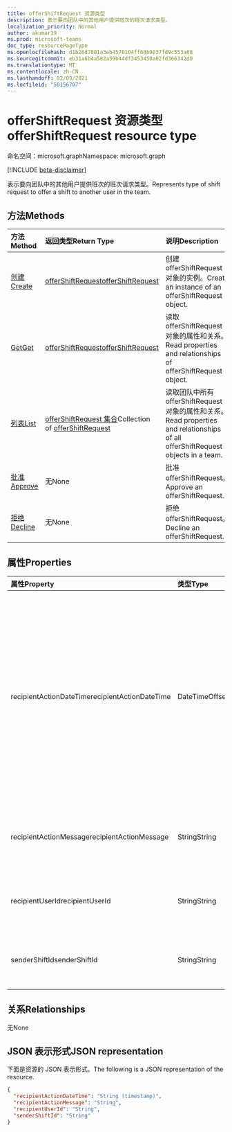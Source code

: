 ```yaml
---
title: offerShiftRequest 资源类型
description: 表示要向团队中的其他用户提供班次的班次请求类型。
localization_priority: Normal
author: akumar39
ms.prod: microsoft-teams
doc_type: resourcePageType
ms.openlocfilehash: d1b26d7801a3eb4570104ff68b9037fd9c553a68
ms.sourcegitcommit: eb31a6b4a582a59b44df3453450a82fd366342d0
ms.translationtype: MT
ms.contentlocale: zh-CN
ms.lasthandoff: 02/09/2021
ms.locfileid: "50156707"
---
```

# <a name="offershiftrequest-resource-type"></a><span data-ttu-id="05614-103">offerShiftRequest 资源类型</span><span class="sxs-lookup"><span data-stu-id="05614-103">offerShiftRequest resource type</span></span>

<span data-ttu-id="05614-104">命名空间：microsoft.graph</span><span class="sxs-lookup"><span data-stu-id="05614-104">Namespace: microsoft.graph</span></span>

[!INCLUDE [beta-disclaimer](../../includes/beta-disclaimer.md)]

<span data-ttu-id="05614-105">表示要向团队中的其他用户提供班次的班次请求类型。</span><span class="sxs-lookup"><span data-stu-id="05614-105">Represents type of shift request to offer a shift to another user in the team.</span></span>

## <a name="methods"></a><span data-ttu-id="05614-106">方法</span><span class="sxs-lookup"><span data-stu-id="05614-106">Methods</span></span>

| <span data-ttu-id="05614-107">方法</span><span class="sxs-lookup"><span data-stu-id="05614-107">Method</span></span>       | <span data-ttu-id="05614-108">返回类型</span><span class="sxs-lookup"><span data-stu-id="05614-108">Return Type</span></span> | <span data-ttu-id="05614-109">说明</span><span class="sxs-lookup"><span data-stu-id="05614-109">Description</span></span> |
|:-------------|:------------|:------------|
| [<span data-ttu-id="05614-110">创建</span><span class="sxs-lookup"><span data-stu-id="05614-110">Create</span></span>](../api/offershiftrequest-post.md) | [<span data-ttu-id="05614-111">offerShiftRequest</span><span class="sxs-lookup"><span data-stu-id="05614-111">offerShiftRequest</span></span>](offershiftrequest.md) | <span data-ttu-id="05614-112">创建 offerShiftRequest 对象的实例。</span><span class="sxs-lookup"><span data-stu-id="05614-112">Create an instance of an offerShiftRequest object.</span></span> |
| [<span data-ttu-id="05614-113">Get</span><span class="sxs-lookup"><span data-stu-id="05614-113">Get</span></span>](../api/offershiftrequest-get.md) | [<span data-ttu-id="05614-114">offerShiftRequest</span><span class="sxs-lookup"><span data-stu-id="05614-114">offerShiftRequest</span></span>](offershiftrequest.md) | <span data-ttu-id="05614-115">读取 offerShiftRequest 对象的属性和关系。</span><span class="sxs-lookup"><span data-stu-id="05614-115">Read properties and relationships of offerShiftRequest object.</span></span> |
| [<span data-ttu-id="05614-116">列表</span><span class="sxs-lookup"><span data-stu-id="05614-116">List</span></span>](../api/offershiftrequest-list.md) | <span data-ttu-id="05614-117">[offerShiftRequest 集合](offershiftrequest.md)</span><span class="sxs-lookup"><span data-stu-id="05614-117">Collection of [offerShiftRequest](offershiftrequest.md)</span></span> | <span data-ttu-id="05614-118">读取团队中所有 offerShiftRequest 对象的属性和关系。</span><span class="sxs-lookup"><span data-stu-id="05614-118">Read properties and relationships of all offerShiftRequest objects in a team.</span></span> |
|[<span data-ttu-id="05614-119">批准</span><span class="sxs-lookup"><span data-stu-id="05614-119">Approve</span></span>](../api/offershiftrequest-approve.md)|<span data-ttu-id="05614-120">无</span><span class="sxs-lookup"><span data-stu-id="05614-120">None</span></span>|<span data-ttu-id="05614-121">批准 offerShiftRequest。</span><span class="sxs-lookup"><span data-stu-id="05614-121">Approve an offerShiftRequest.</span></span> |
|[<span data-ttu-id="05614-122">拒绝</span><span class="sxs-lookup"><span data-stu-id="05614-122">Decline</span></span>](../api/offershiftrequest-decline.md)|<span data-ttu-id="05614-123">无</span><span class="sxs-lookup"><span data-stu-id="05614-123">None</span></span>|<span data-ttu-id="05614-124">拒绝 offerShiftRequest。</span><span class="sxs-lookup"><span data-stu-id="05614-124">Decline an offerShiftRequest.</span></span> |

## <a name="properties"></a><span data-ttu-id="05614-125">属性</span><span class="sxs-lookup"><span data-stu-id="05614-125">Properties</span></span>

| <span data-ttu-id="05614-126">属性</span><span class="sxs-lookup"><span data-stu-id="05614-126">Property</span></span>     | <span data-ttu-id="05614-127">类型</span><span class="sxs-lookup"><span data-stu-id="05614-127">Type</span></span>        | <span data-ttu-id="05614-128">说明</span><span class="sxs-lookup"><span data-stu-id="05614-128">Description</span></span> |
|:-------------|:------------|:------------|
|<span data-ttu-id="05614-129">recipientActionDateTime</span><span class="sxs-lookup"><span data-stu-id="05614-129">recipientActionDateTime</span></span>|<span data-ttu-id="05614-130">DateTimeOffset</span><span class="sxs-lookup"><span data-stu-id="05614-130">DateTimeOffset</span></span>|<span data-ttu-id="05614-p101">时间戳类型表示使用 ISO 8601 格式的日期和时间信息，并且始终处于 UTC 时间。例如，2014 年 1 月 1 日午夜 UTC 类似于如下形式：`'2014-01-01T00:00:00Z'`</span><span class="sxs-lookup"><span data-stu-id="05614-p101">The Timestamp type represents date and time information using ISO 8601 format and is always in UTC time. For example, midnight UTC on Jan 1, 2014 would look like this: `'2014-01-01T00:00:00Z'`</span></span>|
|<span data-ttu-id="05614-133">recipientActionMessage</span><span class="sxs-lookup"><span data-stu-id="05614-133">recipientActionMessage</span></span>|<span data-ttu-id="05614-134">String</span><span class="sxs-lookup"><span data-stu-id="05614-134">String</span></span>| <span data-ttu-id="05614-135">产品/服务班次请求的收件人发送的自定义邮件。</span><span class="sxs-lookup"><span data-stu-id="05614-135">Custom message sent by recipient of the offer shift request.</span></span> |
|<span data-ttu-id="05614-136">recipientUserId</span><span class="sxs-lookup"><span data-stu-id="05614-136">recipientUserId</span></span>|<span data-ttu-id="05614-137">String</span><span class="sxs-lookup"><span data-stu-id="05614-137">String</span></span>| <span data-ttu-id="05614-138">产品/服务班次请求的收件人的用户 ID。</span><span class="sxs-lookup"><span data-stu-id="05614-138">User id of the recipient of the offer shift request.</span></span>|
|<span data-ttu-id="05614-139">senderShiftId</span><span class="sxs-lookup"><span data-stu-id="05614-139">senderShiftId</span></span>|<span data-ttu-id="05614-140">String</span><span class="sxs-lookup"><span data-stu-id="05614-140">String</span></span>| <span data-ttu-id="05614-141">产品/服务班次请求发件人的用户 ID。</span><span class="sxs-lookup"><span data-stu-id="05614-141">User id of the sender of the offer shift request.</span></span>|

## <a name="relationships"></a><span data-ttu-id="05614-142">关系</span><span class="sxs-lookup"><span data-stu-id="05614-142">Relationships</span></span>

<span data-ttu-id="05614-143">无</span><span class="sxs-lookup"><span data-stu-id="05614-143">None</span></span>

## <a name="json-representation"></a><span data-ttu-id="05614-144">JSON 表示形式</span><span class="sxs-lookup"><span data-stu-id="05614-144">JSON representation</span></span>

<span data-ttu-id="05614-145">下面是资源的 JSON 表示形式。</span><span class="sxs-lookup"><span data-stu-id="05614-145">The following is a JSON representation of the resource.</span></span>

<!-- {
  "blockType": "resource",
  "optionalProperties": [

  ],
  "@odata.type": "microsoft.graph.offerShiftRequest"
}-->

```json
{
  "recipientActionDateTime": "String (timestamp)",
  "recipientActionMessage": "String",
  "recipientUserId": "String",
  "senderShiftId": "String"
}
```

<!-- uuid: 16cd6b66-4b1a-43a1-adaf-3a886856ed98
2019-02-04 14:57:30 UTC -->
<!-- {
  "type": "#page.annotation",
  "description": "offerShiftRequest resource",
  "keywords": "",
  "section": "documentation",
  "tocPath": ""
}-->



